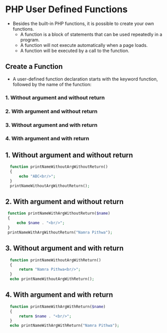 # PHP User Defined Functions
 - Besides the built-in PHP functions, it is possible to create your own functions.
   - A function is a block of statements that can be used repeatedly in a program.
   - A function will not execute automatically when a page loads.
   - A function will be executed by a call to the function.
   
## Create a Function
  - A user-defined function declaration starts with the keyword function, followed by the name of the function:


### 1. Without argument and without return
### 2. With argument and without return
### 3. Without argument and with return
### 4. With argument and with return

## 1. Without argument and without return
  ```php
    function printNameWithoutArgWithoutReturn()
    {
        echo "ABC<br/>";
    }
    printNameWithoutArgWithoutReturn();
  ```

## 2. With argument and without return
   ```php
    function printNameWithArgWithoutReturn($name)
    {
        echo $name . "<br/>";
    }
    printNameWithArgWithoutReturn("Namra Pithwa");
  ```

## 3. Without argument and with return
   ```php
     function printNameWithoutArgWithReturn()
     {
         return "Namra Pithwa<br/>";
     }
     echo printNameWithoutArgWithReturn();
   ```

## 4. With argument and with return
  ```php
    function printNameWithArgWithReturn($name)
    {
        return $name . "<br/>";
    }
    echo printNameWithArgWithReturn("Namra Pithwa");
  ```
